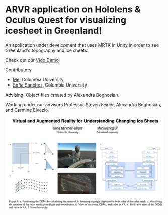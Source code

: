 # ARVR application on Hololens & Oculus Quest for visualizing icesheet in Greenland!


An application under development that uses MRTK in Unity in order to see Greenland's topography and ice sheets.


Check out our [Vido Demo](https://youtu.be/aF3NYQ5JKlc)


Contributors:
* [Me](https://github.com/lmxy0212), Columbia University
* [Sofia Sanchez](https://github.com/sofiasanchez985), Columbia University


Advising:
Object files created by Alexandra Boghosian.

Working under our advisors Professor Steven Feiner, Alexandra Boghosian, and Carmine Elvezio.


![cover](cover.png)
